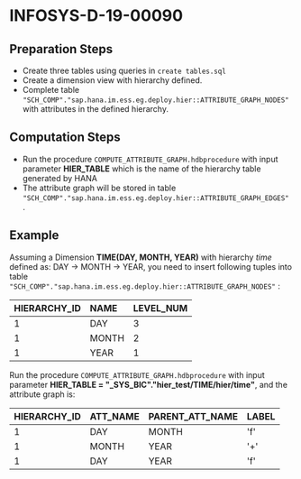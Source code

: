 # INFOSYS-D-19-00090


## Preparation Steps

* Create three tables using queries in `create tables.sql`
* Create a dimension view with hierarchy defined.
* Complete table `"SCH_COMP"."sap.hana.im.ess.eg.deploy.hier::ATTRIBUTE_GRAPH_NODES"` with attributes in the defined hierarchy.



## Computation Steps
* Run the procedure `COMPUTE_ATTRIBUTE_GRAPH.hdbprocedure` with input parameter **HIER_TABLE** which is the name of the hierarchy table generated by HANA
* The attribute graph will be stored in table `"SCH_COMP"."sap.hana.im.ess.eg.deploy.hier::ATTRIBUTE_GRAPH_EDGES" `.

## Example
Assuming a Dimension **TIME(DAY, MONTH, YEAR)** with hierarchy _time_ defined as: DAY -> MONTH -> YEAR, you need to insert following tuples into table `"SCH_COMP"."sap.hana.im.ess.eg.deploy.hier::ATTRIBUTE_GRAPH_NODES"` :

| HIERARCHY_ID | NAME | LEVEL_NUM |
| :- | :- | :- |
| 1 | DAY | 3 |
| 1 | MONTH | 2|
| 1 | YEAR  | 1|

Run the procedure `COMPUTE_ATTRIBUTE_GRAPH.hdbprocedure` with input parameter **HIER_TABLE = "_SYS_BIC"."hier_test/TIME/hier/time"**, and the attribute graph is:

| HIERARCHY_ID | ATT_NAME | PARENT_ATT_NAME | LABEL |
| :-| :- | :- |:- |
|1 | DAY | MONTH | 'f' |
|1 | MONTH | YEAR | '+' |
|1 | DAY | YEAR | 'f' |
